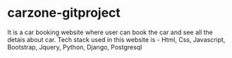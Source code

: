 # carzone-gitproject
It is a car booking website where user can book the car and see all the detais about car.
Tech stack used in this website is -
Html,
Css,
Javascript,
Bootstrap,
Jquery,
Python,
Django,
Postgresql
